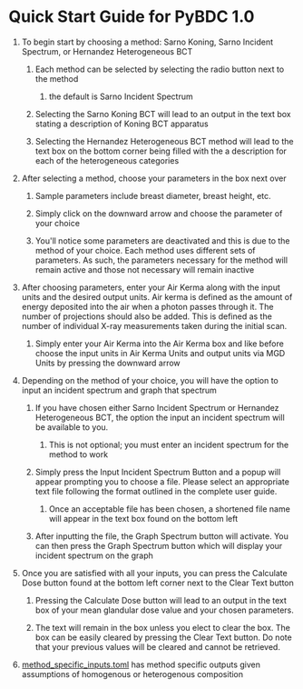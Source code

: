 # Quick Start Guide for PyBDC 1.0

1. To begin start by choosing a method: Sarno Koning, Sarno Incident Spectrum, or Hernandez Heterogeneous BCT
	
	1. Each method can be selected by selecting the radio button next to the method

		1. the default is Sarno Incident Spectrum

	2. Selecting the Sarno Koning BCT will lead to an output in the text box stating a description of Koning 
	   BCT apparatus

	3. Selecting the Hernandez Heterogeneous BCT method will lead to the text box on the bottom corner being
	   filled with the a description for each of the heterogeneous categories

2. After selecting a method, choose your parameters in the box next over
	
	1. Sample parameters include breast diameter, breast height, etc.
	
	2. Simply click on the downward arrow and choose the parameter of your choice

	3. You'll notice some parameters are deactivated and this is due to the method of your choice. Each method
	   uses different sets of parameters. As such, the parameters necessary for the method will remain active 
	   and those not necessary will remain inactive

3. After choosing parameters, enter your Air Kerma along with the input units and the desired output units. Air kerma is defined as the amount of energy deposited into the air when a photon passes through it. The number of projections should also
be added. This is defined as the number of individual X-ray measurements taken during the initial scan. 
	
	1. Simply enter your Air Kerma into the Air Kerma box and like before choose the input units in Air Kerma 
	   Units and output units via MGD Units by pressing the downward arrow

4. Depending on the method of your choice, you will have the option to input an incident spectrum and graph that 
   spectrum

	1. If you have chosen either Sarno Incident Spectrum or Hernandez Heterogeneous BCT, the option the input an 
	   incident spectrum will be available to you. 
		
		1. This is not optional; you must enter an incident spectrum for the method to work 
	
	2. Simply press the Input Incident Spectrum Button and a popup will appear prompting you to choose a file. 
	   Please select an appropriate text file following the format outlined in the complete user guide.
	
		1. Once an acceptable file has been chosen, a shortened file name will appear in the text box found on
		   the bottom left
	
	3. After inputting the file, the Graph Spectrum button will activate. You can then press the Graph Spectrum 
	   button which will display your incident spectrum on the graph

5. Once you are satisfied with all your inputs, you can press the Calculate Dose button found at the bottom left corner 
   next to the Clear Text button

	1. Pressing the Calculate Dose button will lead to an output in the text box of your mean glandular dose value 
	   and your chosen parameters. 
	
	2. The text will remain in the box unless you elect to clear the box. The box can be easily cleared by pressing 
	   the Clear Text button. Do note that your previous values will be cleared and cannot be retrieved.

6. [method_specific_inputs.toml](method_specific_inputs.toml) has method specific outputs given assumptions of homogenous or heterogenous composition
